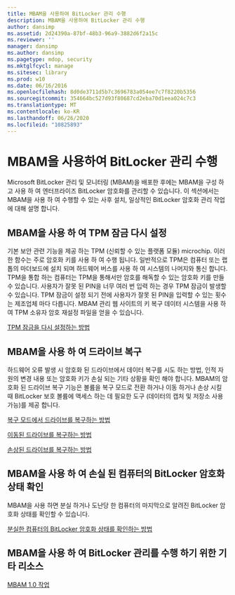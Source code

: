 ```yaml
---
title: MBAM을 사용하여 BitLocker 관리 수행
description: MBAM을 사용하여 BitLocker 관리 수행
author: dansimp
ms.assetid: 2d24390a-87bf-48b3-96a9-3882d6f2a15c
ms.reviewer: ''
manager: dansimp
ms.author: dansimp
ms.pagetype: mdop, security
ms.mktglfcycl: manage
ms.sitesec: library
ms.prod: w10
ms.date: 06/16/2016
ms.openlocfilehash: 8d0de3711d5b7c3696783a054ee7c7f8220b5356
ms.sourcegitcommit: 354664bc527d93f80687cd2eba70d1eea024c7c3
ms.translationtype: MT
ms.contentlocale: ko-KR
ms.lasthandoff: 06/26/2020
ms.locfileid: "10825893"
---
```

# MBAM을 사용하여 BitLocker 관리 수행


Microsoft BitLocker 관리 및 모니터링 (MBAM)을 배포한 후에는 MBAM을 구성 하 고 사용 하 여 엔터프라이즈 BitLocker 암호화를 관리할 수 있습니다. 이 섹션에서는 MBAM을 사용 하 여 수행할 수 있는 사후 설치, 일상적인 BitLocker 암호화 관리 작업에 대해 설명 합니다.

## MBAM을 사용 하 여 TPM 잠금 다시 설정


기본 보안 관련 기능을 제공 하는 TPM (신뢰할 수 있는 플랫폼 모듈) microchip. 이러한 함수는 주로 암호화 키를 사용 하 여 수행 됩니다. 일반적으로 TPM은 컴퓨터 또는 랩톱의 마더보드에 설치 되며 하드웨어 버스를 사용 하 여 시스템의 나머지와 통신 합니다. TPM을 통합 하는 컴퓨터는 TPM을 통해서만 암호를 해독할 수 있는 암호화 키를 만들 수 있습니다. 사용자가 잘못 된 PIN을 너무 여러 번 입력 하는 경우 TPM 잠금이 발생할 수 있습니다. TPM 잠금이 설정 되기 전에 사용자가 잘못 된 PIN을 입력할 수 있는 횟수는 제조업체 마다 다릅니다. MBAM 관리 웹 사이트의 키 복구 데이터 시스템을 사용 하 여 TPM 소유자 암호 재설정 파일을 얻을 수 있습니다.

[TPM 잠금을 다시 설정하는 방법](how-to-reset-a-tpm-lockout-mbam-1.md)

## MBAM을 사용 하 여 드라이브 복구


하드웨어 오류 발생 시 암호화 된 드라이브에서 데이터 복구를 시도 하는 방법, 인적 자원의 변경 내용 또는 암호화 키가 손실 되는 기타 상황을 확인 해야 합니다. MBAM의 암호화 된 드라이브 복구 기능은 볼륨을 복구 모드로 전환 하거나 이동 하거나 손상 시킬 때 BitLocker 보호 볼륨에 액세스 하는 데 필요한 도구 (데이터의 캡처 및 저장소 사용 가능)를 제공 합니다.

[복구 모드에서 드라이브를 복구하는 방법](how-to-recover-a-drive-in-recovery-mode-mbam-1.md)

[이동된 드라이브를 복구하는 방법](how-to-recover-a-moved-drive-mbam-1.md)

[손상된 드라이브를 복구하는 방법](how-to-recover-a-corrupted-drive-mbam-1.md)

## MBAM을 사용 하 여 손실 된 컴퓨터의 BitLocker 암호화 상태 확인


MBAM을 사용 하면 분실 하거나 도난당 한 컴퓨터의 마지막으로 알려진 BitLocker 암호화 상태를 확인할 수 있습니다.

[분실한 컴퓨터의 BitLocker 암호화 상태를 확인하는 방법](how-to-determine-the-bitlocker-encryption-state-of-a-lost-computers-mbam-1.md)

## MBAM을 사용 하 여 BitLocker 관리를 수행 하기 위한 기타 리소스


[MBAM 1.0 작업](operations-for-mbam-10.md)

 

 





